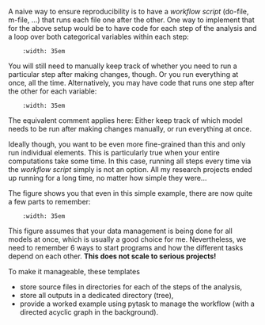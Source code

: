A naive way to ensure reproducibility is to have a *workflow script* (do-file, m-file,
...) that runs each file one after the other. One way to implement that for the above
setup would be to have code for each step of the analysis and a loop over both
categorical variables within each step:

```{figure} ../figures/generated/steps_only_full.png 
    :width: 35em 
```

You will still need to manually keep track of whether you need to run a particular step
after making changes, though. Or you run everything at once, all the time.
Alternatively, you may have code that runs one step after the other for each variable:

```{figure} ../figures/generated/model_steps_full.png 
    :width: 35em 
```

The equivalent comment applies here: Either keep track of which model needs to be run
after making changes manually, or run everything at once.

Ideally though, you want to be even more fine-grained than this and only run individual
elements. This is particularly true when your entire computations take some time. In
this case, running all steps every time via the *workflow script* simply is not an
option. All my research projects ended up running for a long time, no matter how simple
they were...

The figure shows you that even in this simple example, there are now quite a few parts
to remember:

```{figure} ../figures/generated/model_steps_select.png 
    :width: 35em 
```

This figure assumes that your data management is being done for all models at once,
which is usually a good choice for me. Nevertheless, we need to remember 6 ways to start
programs and how the different tasks depend on each other. **This does not scale to
serious projects!**

To make it manageable, these templates

- store source files in directories for each of the steps of the analysis,
- store all outputs in a dedicated directory (tree),
- provide a worked example using pytask to manage the workflow (with a directed acyclic
  graph in the background).
